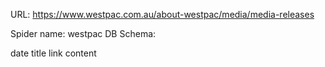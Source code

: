 URL: https://www.westpac.com.au/about-westpac/media/media-releases

Spider name: westpac
DB Schema:

date
title
link
content
